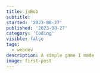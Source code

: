 ```yaml
---
title: jsBob
subtitle:
started: '2023-08-27'
published: '2023-08-27'
category: 'Coding'
visible: false
tags:
  - webdev
description: A simple game I made
image: first-post
---
```


<script lang="ts">
  import JsBob from '$lib/games/jsbob/Js-Bob.svelte';
</script>

<JsBob />
